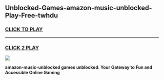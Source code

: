 
## Unblocked-Games-amazon-music-unblocked-Play-Free-twhdu
<h3>
<a href="https://premium76.site?title=amazon-music-unblocked&ref=23A">CLICK TO PLAY</a></h3>
<hr>

<h3>
<a href="https://premium76.site?title=amazon-music-unblocked&ref=23A">CLICK 2 PLAY</a>
  
</h3>

<a href="https://premium76.site?title=amazon-music-unblocked&ref=23A"><img src="https://clearcache.store/games.png"></a>


**amazon-music-unblocked games unblocked: Your Gateway to Fun and Accessible Online Gaming**
